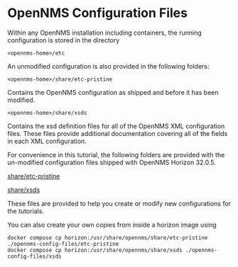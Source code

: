 # OpenNMS Configuration Files

Within any OpenNMS installation including containers, the running configuration is stored in the directory

```
<opennms-home>/etc
```

An unmodified configuration is also provided in the following folders: 

```
<opennms-home>/share/etc-pristine
```
Contains the OpenNMS configuration as shipped and before it has been modified.

```
<opennms-home>/share/xsds
```

Contains the xsd definition files for all of the OpenNMS XML configuration files. 
These files provide additional documentation covering all of the fields in each XML configuration. 

For convenience in this tutorial, the following folders are provided with the un-modified configuration files shipped with OpenNMS Horizon 32.0.5.

[share/etc-pristine](../opennms-config-files/etc-pristine)

[share/xsds](../opennms-config-files/xsds)

These files are provided to help you create or modify new configurations for the tutorials.


You can also create your own copies from inside a horizon image using

```
docker compose cp horizon:/usr/share/opennms/share/etc-pristine ./opennms-config-files/etc-pristine
docker compose cp horizon:/usr/share/opennms/share/xsds ./opennms-config-files/xsds

```
